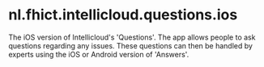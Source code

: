 nl.fhict.intellicloud.questions.ios
===================================

The iOS version of Intellicloud's 'Questions'. The app allows people to ask questions regarding any issues. These questions can then be handled by experts using the iOS or Android version of 'Answers'.
